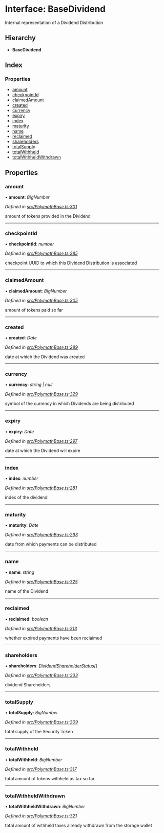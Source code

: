 # Interface: BaseDividend

Internal representation of a Dividend Distribution

## Hierarchy

- **BaseDividend**

## Index

### Properties

- [amount](_polymathbase_.basedividend.md#amount)
- [checkpointId](_polymathbase_.basedividend.md#checkpointid)
- [claimedAmount](_polymathbase_.basedividend.md#claimedamount)
- [created](_polymathbase_.basedividend.md#created)
- [currency](_polymathbase_.basedividend.md#currency)
- [expiry](_polymathbase_.basedividend.md#expiry)
- [index](_polymathbase_.basedividend.md#index)
- [maturity](_polymathbase_.basedividend.md#maturity)
- [name](_polymathbase_.basedividend.md#name)
- [reclaimed](_polymathbase_.basedividend.md#reclaimed)
- [shareholders](_polymathbase_.basedividend.md#shareholders)
- [totalSupply](_polymathbase_.basedividend.md#totalsupply)
- [totalWithheld](_polymathbase_.basedividend.md#totalwithheld)
- [totalWithheldWithdrawn](_polymathbase_.basedividend.md#totalwithheldwithdrawn)

## Properties

### amount

• **amount**: _BigNumber_

_Defined in [src/PolymathBase.ts:301](https://github.com/PolymathNetwork/polymath-sdk/blob/660aba8/src/PolymathBase.ts#L301)_

amount of tokens provided in the Dividend

---

### checkpointId

• **checkpointId**: _number_

_Defined in [src/PolymathBase.ts:285](https://github.com/PolymathNetwork/polymath-sdk/blob/660aba8/src/PolymathBase.ts#L285)_

checkpoint UUID to which this Dividend Distribution is associated

---

### claimedAmount

• **claimedAmount**: _BigNumber_

_Defined in [src/PolymathBase.ts:305](https://github.com/PolymathNetwork/polymath-sdk/blob/660aba8/src/PolymathBase.ts#L305)_

amount of tokens paid so far

---

### created

• **created**: _Date_

_Defined in [src/PolymathBase.ts:289](https://github.com/PolymathNetwork/polymath-sdk/blob/660aba8/src/PolymathBase.ts#L289)_

date at which the Dividend was created

---

### currency

• **currency**: _string | null_

_Defined in [src/PolymathBase.ts:329](https://github.com/PolymathNetwork/polymath-sdk/blob/660aba8/src/PolymathBase.ts#L329)_

symbol of the currency in which Dividends are being distributed

---

### expiry

• **expiry**: _Date_

_Defined in [src/PolymathBase.ts:297](https://github.com/PolymathNetwork/polymath-sdk/blob/660aba8/src/PolymathBase.ts#L297)_

date at which the Dividend will expire

---

### index

• **index**: _number_

_Defined in [src/PolymathBase.ts:281](https://github.com/PolymathNetwork/polymath-sdk/blob/660aba8/src/PolymathBase.ts#L281)_

index of the dividend

---

### maturity

• **maturity**: _Date_

_Defined in [src/PolymathBase.ts:293](https://github.com/PolymathNetwork/polymath-sdk/blob/660aba8/src/PolymathBase.ts#L293)_

date from which payments can be distributed

---

### name

• **name**: _string_

_Defined in [src/PolymathBase.ts:325](https://github.com/PolymathNetwork/polymath-sdk/blob/660aba8/src/PolymathBase.ts#L325)_

name of the Dividend

---

### reclaimed

• **reclaimed**: _boolean_

_Defined in [src/PolymathBase.ts:313](https://github.com/PolymathNetwork/polymath-sdk/blob/660aba8/src/PolymathBase.ts#L313)_

whether expired payments have been reclaimed

---

### shareholders

• **shareholders**: _[DividendShareholderStatus](_types_index_.dividendshareholderstatus.md)[]_

_Defined in [src/PolymathBase.ts:333](https://github.com/PolymathNetwork/polymath-sdk/blob/660aba8/src/PolymathBase.ts#L333)_

dividend Shareholders

---

### totalSupply

• **totalSupply**: _BigNumber_

_Defined in [src/PolymathBase.ts:309](https://github.com/PolymathNetwork/polymath-sdk/blob/660aba8/src/PolymathBase.ts#L309)_

total supply of the Security Token

---

### totalWithheld

• **totalWithheld**: _BigNumber_

_Defined in [src/PolymathBase.ts:317](https://github.com/PolymathNetwork/polymath-sdk/blob/660aba8/src/PolymathBase.ts#L317)_

total amount of tokens withheld as tax so far

---

### totalWithheldWithdrawn

• **totalWithheldWithdrawn**: _BigNumber_

_Defined in [src/PolymathBase.ts:321](https://github.com/PolymathNetwork/polymath-sdk/blob/660aba8/src/PolymathBase.ts#L321)_

total amount of withheld taxes already withdrawn from the storage wallet
